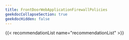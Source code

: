 ```yaml
---
title: FrontDoorWebApplicationFirewallPolicies
geekdocCollapseSection: true
geekdocHidden: false
---
```


{{< recommendationList name="recommendationList" >}}
